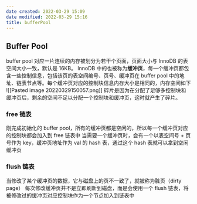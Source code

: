 ```yaml
---
date created: 2022-03-29 15:09
date modified: 2022-03-29 15:16
title: bufferPool
---
```

## Buffer Pool
buffer pool 对应一片连续的内存被划分为若干个页面，页面大小与 InnoDB 的表空间大小一致，默认是 16KB。
InnoDB 中的也被称为**缓冲页**，每一个缓冲页都包含一些控制信息，包括该页的表空间编号、页号、缓冲页在 buffer pool 中的地址、链表节点等。每个缓冲页对应的控制块信息内存大小是相同的，内存空间如下
![[Pasted image 20220329150057.png]]
碎片是因为在分配了足够多控制块和缓冲页后，剩余的空间不足以分配一个控制块和缓冲页，这时就产生了碎片。
### free 链表
刚完成初始化的 buffer pool，所有的缓冲页都是空闲的，所以每一个缓冲页对应的控制块都会加入到 free 链表中
当需要一个缓冲页时，会有一个以表空间号 + 页号作为 key，缓冲页地址作为 val 的 hash 表，通过这个 hash 表就可以拿到空闲缓冲页

### flush 链表
当修改了某个缓冲页的数据，它与磁盘上的页不一致了，就被称为脏页（dirty page）
每次修改缓冲页并不是立即刷新到磁盘，而是会使用一个 flush 链表，将被修改过的缓冲页对应控制块作为一个节点加入到链表中